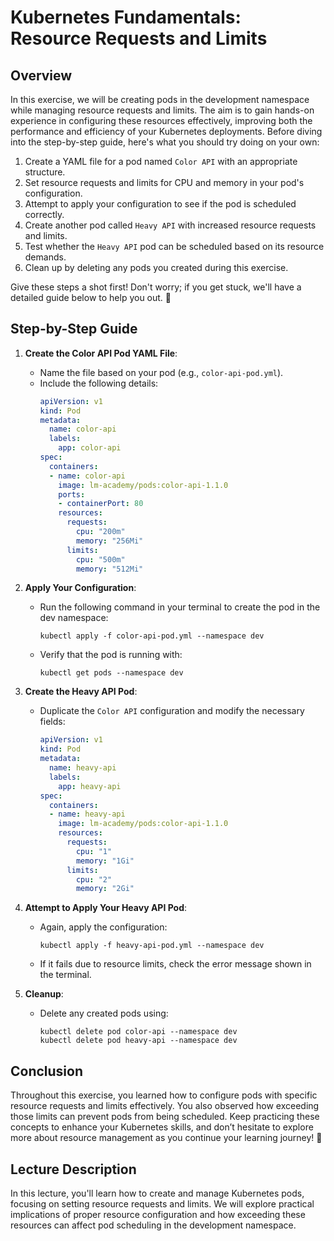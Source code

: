 # Kubernetes Fundamentals: Resource Requests and Limits

## Overview
In this exercise, we will be creating pods in the development namespace while managing resource requests and limits. The aim is to gain hands-on experience in configuring these resources effectively, improving both the performance and efficiency of your Kubernetes deployments. Before diving into the step-by-step guide, here's what you should try doing on your own:

1. Create a YAML file for a pod named `Color API` with an appropriate structure.
2. Set resource requests and limits for CPU and memory in your pod's configuration.
3. Attempt to apply your configuration to see if the pod is scheduled correctly.
4. Create another pod called `Heavy API` with increased resource requests and limits.
5. Test whether the `Heavy API` pod can be scheduled based on its resource demands.
6. Clean up by deleting any pods you created during this exercise.

Give these steps a shot first! Don't worry; if you get stuck, we'll have a detailed guide below to help you out. 🚀

## Step-by-Step Guide

1. **Create the Color API Pod YAML File**:
   - Name the file based on your pod (e.g., `color-api-pod.yml`).
   - Include the following details:
     ```yaml
     apiVersion: v1
     kind: Pod
     metadata:
       name: color-api
       labels:
         app: color-api
     spec:
       containers:
       - name: color-api
         image: lm-academy/pods:color-api-1.1.0
         ports:
         - containerPort: 80
         resources:
           requests:
             cpu: "200m"
             memory: "256Mi"
           limits:
             cpu: "500m"
             memory: "512Mi"
     ```

2. **Apply Your Configuration**:
   - Run the following command in your terminal to create the pod in the dev namespace:
     ```
     kubectl apply -f color-api-pod.yml --namespace dev
     ```
   - Verify that the pod is running with:
     ```
     kubectl get pods --namespace dev
     ```

3. **Create the Heavy API Pod**:
   - Duplicate the `Color API` configuration and modify the necessary fields:
     ```yaml
     apiVersion: v1
     kind: Pod
     metadata:
       name: heavy-api
       labels:
         app: heavy-api
     spec:
       containers:
       - name: heavy-api
         image: lm-academy/pods:color-api-1.1.0
         resources:
           requests:
             cpu: "1"
             memory: "1Gi"
           limits:
             cpu: "2"
             memory: "2Gi"
     ```

4. **Attempt to Apply Your Heavy API Pod**:
   - Again, apply the configuration:
     ```
     kubectl apply -f heavy-api-pod.yml --namespace dev
     ```
   - If it fails due to resource limits, check the error message shown in the terminal.

5. **Cleanup**:
   - Delete any created pods using:
     ```
     kubectl delete pod color-api --namespace dev
     kubectl delete pod heavy-api --namespace dev
     ```

## Conclusion
Throughout this exercise, you learned how to configure pods with specific resource requests and limits effectively. You also observed how exceeding those limits can prevent pods from being scheduled. Keep practicing these concepts to enhance your Kubernetes skills, and don’t hesitate to explore more about resource management as you continue your learning journey! 🌱

## Lecture Description
In this lecture, you'll learn how to create and manage Kubernetes pods, focusing on setting resource requests and limits. We will explore practical implications of proper resource configuration and how exceeding these resources can affect pod scheduling in the development namespace.